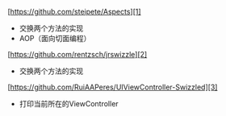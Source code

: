 
[https://github.com/steipete/Aspects][1]
- 交换两个方法的实现
- AOP（面向切面编程）

[https://github.com/rentzsch/jrswizzle][2]
- 交换两个方法的实现

[https://github.com/RuiAAPeres/UIViewController-Swizzled][3]
- 打印当前所在的ViewController

[1]:	https://github.com/steipete/Aspects
[2]:	https://github.com/rentzsch/jrswizzle
[3]:	https://github.com/RuiAAPeres/UIViewController-Swizzled